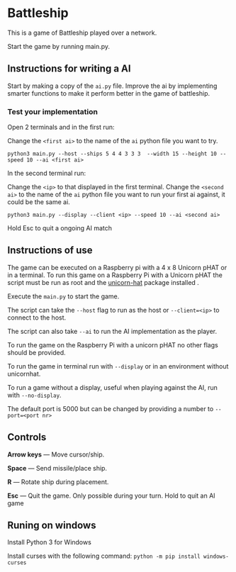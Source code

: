 # Battleship
This is a game of Battleship played over a network.

Start the game by running main.py.

## Instructions for writing a AI

Start by making a copy of the `ai.py` file.
Improve the ai by implementing smarter functions to make it perform better in the game of battleship.

### Test your implementation
Open 2 terminals and in the first run:

Change the `<first ai>` to the name of the `ai` python file you want to try.

`python3 main.py --host --ships 5 4 4 3 3 3  --width 15 --height 10 --speed 10 --ai <first ai>`

In the second terminal run:

Change the `<ip>` to that displayed in the first terminal.
Change the `<second ai>` to the name of the `ai` python file you want to run your first ai against, it could be the same ai.

`python3 main.py --display --client <ip> --speed 10 --ai <second ai>`

Hold Esc to quit a ongoing AI match


## Instructions of use
The game can be executed on a Raspberry pi with a 4 x 8 Unicorn pHAT or in a terminal.
To run this game on a Raspberry Pi with a Unicorn pHAT the script must be run as root and the [unicorn-hat](https://github.com/pimoroni/unicorn-hat) package installed .

Execute the `main.py` to start the game.

The script can take the `--host` flag to run as the host or `--client=<ip>` to connect to the host.

The script can also take `--ai` to run the AI implementation as the player.

To run the game on the Raspberry Pi with a unicorn pHAT no other flags should be provided.

To run the game in terminal run with `--display` or in an environment without unicornhat.

To run a game without a display, useful when playing against the AI, run with `--no-display`.

The default port is 5000 but can be changed by providing a number to `--port=<port nr>`

## Controls
**Arrow keys** — Move cursor/ship.

**Space** — Send missile/place ship.

**R** — Rotate ship during placement.

**Esc** — Quit the game. Only possible during your turn. Hold to quit an AI game

## Runing on windows
Install Python 3 for Windows

Install curses with the following command: `python -m pip install windows-curses`

